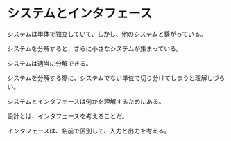 # システムとインタフェース

システムは単体で独立していて、しかし、他のシステムと繋がっている。

システムを分解すると、さらに小さなシステムが集まっている。

システムは適当に分解できる。

システムを分解する際に、システムでない単位で切り分けてしまうと理解しづらい。

システムとインタフェースは何かを理解するためにある。

設計とは、インタフェースを考えることだ。

インタフェースは、名前で区別して、入力と出力を考える。
